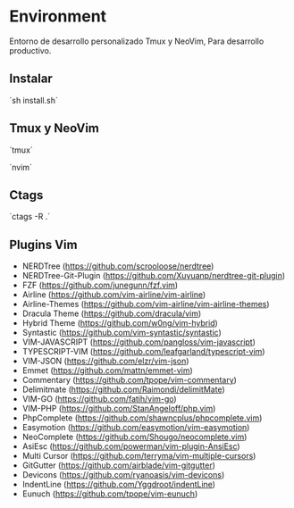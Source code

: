 # Environment
Entorno de desarrollo personalizado Tmux y NeoVim, Para desarrollo productivo.

## Instalar
´sh install.sh´

## Tmux y NeoVim
´tmux´

´nvim´

## Ctags
´ctags -R .´

## Plugins Vim
* NERDTree (https://github.com/scrooloose/nerdtree)
* NERDTree-Git-Plugin (https://github.com/Xuyuanp/nerdtree-git-plugin)
* FZF (https://github.com/junegunn/fzf.vim)
* Airline (https://github.com/vim-airline/vim-airline)
* Airline-Themes (https://github.com/vim-airline/vim-airline-themes)
* Dracula Theme (https://github.com/dracula/vim)
* Hybrid Theme (https://github.com/w0ng/vim-hybrid)
* Syntastic (https://github.com/vim-syntastic/syntastic)
* VIM-JAVASCRIPT (https://github.com/pangloss/vim-javascript)
* TYPESCRIPT-VIM (https://github.com/leafgarland/typescript-vim)
* VIM-JSON (https://github.com/elzr/vim-json)
* Emmet (https://github.com/mattn/emmet-vim)
* Commentary (https://github.com/tpope/vim-commentary)
* Delimitmate (https://github.com/Raimondi/delimitMate)
* VIM-GO (https://github.com/fatih/vim-go)
* VIM-PHP (https://github.com/StanAngeloff/php.vim)
* PhpComplete (https://github.com/shawncplus/phpcomplete.vim)
* Easymotion (https://github.com/easymotion/vim-easymotion)
* NeoComplete (https://github.com/Shougo/neocomplete.vim)
* AsiEsc (https://github.com/powerman/vim-plugin-AnsiEsc)
* Multi Cursor (https://github.com/terryma/vim-multiple-cursors)
* GitGutter (https://github.com/airblade/vim-gitgutter)
* Devicons (https://github.com/ryanoasis/vim-devicons)
* IndentLine (https://github.com/Yggdroot/indentLine)
* Eunuch (https://github.com/tpope/vim-eunuch)
